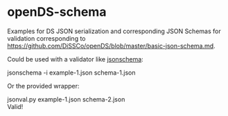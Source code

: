 # openDS-schema

Examples for DS JSON serialization and corresponding JSON Schemas for validation corresponding to <https://github.com/DiSSCo/openDS/blob/master/basic-json-schema.md>.

Could be used with a validator like [jsonschema](https://python-jsonschema.readthedocs.io/en/stable/):

jsonschema -i example-1.json schema-1.json

Or the provided wrapper:

jsonval.py example-1.json schema-2.json<br/>
Valid!



